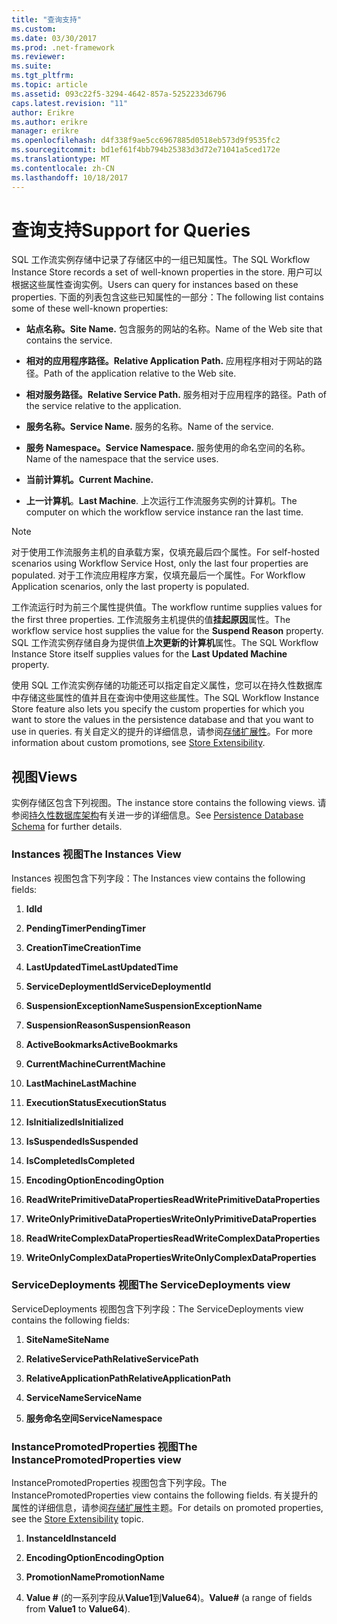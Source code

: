 ```yaml
---
title: "查询支持"
ms.custom: 
ms.date: 03/30/2017
ms.prod: .net-framework
ms.reviewer: 
ms.suite: 
ms.tgt_pltfrm: 
ms.topic: article
ms.assetid: 093c22f5-3294-4642-857a-5252233d6796
caps.latest.revision: "11"
author: Erikre
ms.author: erikre
manager: erikre
ms.openlocfilehash: d4f338f9ae5cc6967885d0518eb573d9f9535fc2
ms.sourcegitcommit: bd1ef61f4bb794b25383d3d72e71041a5ced172e
ms.translationtype: MT
ms.contentlocale: zh-CN
ms.lasthandoff: 10/18/2017
---
```

# <a name="support-for-queries"></a><span data-ttu-id="cf25d-102">查询支持</span><span class="sxs-lookup"><span data-stu-id="cf25d-102">Support for Queries</span></span>
<span data-ttu-id="cf25d-103">SQL 工作流实例存储中记录了存储区中的一组已知属性。</span><span class="sxs-lookup"><span data-stu-id="cf25d-103">The SQL Workflow Instance Store records a set of well-known properties in the store.</span></span> <span data-ttu-id="cf25d-104">用户可以根据这些属性查询实例。</span><span class="sxs-lookup"><span data-stu-id="cf25d-104">Users can query for instances based on these properties.</span></span> <span data-ttu-id="cf25d-105">下面的列表包含这些已知属性的一部分：</span><span class="sxs-lookup"><span data-stu-id="cf25d-105">The following list contains some of these well-known properties:</span></span>  
  
-   <span data-ttu-id="cf25d-106">**站点名称。**</span><span class="sxs-lookup"><span data-stu-id="cf25d-106">**Site Name.**</span></span> <span data-ttu-id="cf25d-107">包含服务的网站的名称。</span><span class="sxs-lookup"><span data-stu-id="cf25d-107">Name of the Web site that contains the service.</span></span>  
  
-   <span data-ttu-id="cf25d-108">**相对的应用程序路径。**</span><span class="sxs-lookup"><span data-stu-id="cf25d-108">**Relative Application Path.**</span></span> <span data-ttu-id="cf25d-109">应用程序相对于网站的路径。</span><span class="sxs-lookup"><span data-stu-id="cf25d-109">Path of the application relative to the Web site.</span></span>  
  
-   <span data-ttu-id="cf25d-110">**相对服务路径。**</span><span class="sxs-lookup"><span data-stu-id="cf25d-110">**Relative Service Path.**</span></span> <span data-ttu-id="cf25d-111">服务相对于应用程序的路径。</span><span class="sxs-lookup"><span data-stu-id="cf25d-111">Path of the service relative to the application.</span></span>  
  
-   <span data-ttu-id="cf25d-112">**服务名称。**</span><span class="sxs-lookup"><span data-stu-id="cf25d-112">**Service Name.**</span></span> <span data-ttu-id="cf25d-113">服务的名称。</span><span class="sxs-lookup"><span data-stu-id="cf25d-113">Name of the service.</span></span>  
  
-   <span data-ttu-id="cf25d-114">**服务 Namespace。**</span><span class="sxs-lookup"><span data-stu-id="cf25d-114">**Service Namespace.**</span></span> <span data-ttu-id="cf25d-115">服务使用的命名空间的名称。</span><span class="sxs-lookup"><span data-stu-id="cf25d-115">Name of the namespace that the service uses.</span></span>  
  
-   <span data-ttu-id="cf25d-116">**当前计算机。**</span><span class="sxs-lookup"><span data-stu-id="cf25d-116">**Current Machine.**</span></span>  
  
-   <span data-ttu-id="cf25d-117">**上一计算机**。</span><span class="sxs-lookup"><span data-stu-id="cf25d-117">**Last Machine**.</span></span> <span data-ttu-id="cf25d-118">上次运行工作流服务实例的计算机。</span><span class="sxs-lookup"><span data-stu-id="cf25d-118">The computer on which the workflow service instance ran the last time.</span></span>  
  
> [!NOTE]
>  <span data-ttu-id="cf25d-119">对于使用工作流服务主机的自承载方案，仅填充最后四个属性。</span><span class="sxs-lookup"><span data-stu-id="cf25d-119">For self-hosted scenarios using Workflow Service Host, only the last four properties are populated.</span></span> <span data-ttu-id="cf25d-120">对于工作流应用程序方案，仅填充最后一个属性。</span><span class="sxs-lookup"><span data-stu-id="cf25d-120">For Workflow Application scenarios, only the last property is populated.</span></span>  
  
 <span data-ttu-id="cf25d-121">工作流运行时为前三个属性提供值。</span><span class="sxs-lookup"><span data-stu-id="cf25d-121">The workflow runtime supplies values for the first three properties.</span></span> <span data-ttu-id="cf25d-122">工作流服务主机提供的值**挂起原因**属性。</span><span class="sxs-lookup"><span data-stu-id="cf25d-122">The workflow service host supplies the value for the **Suspend Reason** property.</span></span> <span data-ttu-id="cf25d-123">SQL 工作流实例存储自身为提供值**上次更新的计算机**属性。</span><span class="sxs-lookup"><span data-stu-id="cf25d-123">The SQL Workflow Instance Store itself supplies values for the **Last Updated Machine** property.</span></span>  
  
 <span data-ttu-id="cf25d-124">使用 SQL 工作流实例存储的功能还可以指定自定义属性，您可以在持久性数据库中存储这些属性的值并且在查询中使用这些属性。</span><span class="sxs-lookup"><span data-stu-id="cf25d-124">The SQL Workflow Instance Store feature also lets you specify the custom properties for which you want to store the values in the persistence database and that you want to use in queries.</span></span> <span data-ttu-id="cf25d-125">有关自定义的提升的详细信息，请参阅[存储扩展性](../../../docs/framework/windows-workflow-foundation/store-extensibility.md)。</span><span class="sxs-lookup"><span data-stu-id="cf25d-125">For more information about custom promotions, see [Store Extensibility](../../../docs/framework/windows-workflow-foundation/store-extensibility.md).</span></span>  
  
## <a name="views"></a><span data-ttu-id="cf25d-126">视图</span><span class="sxs-lookup"><span data-stu-id="cf25d-126">Views</span></span>  
 <span data-ttu-id="cf25d-127">实例存储区包含下列视图。</span><span class="sxs-lookup"><span data-stu-id="cf25d-127">The instance store contains the following views.</span></span> <span data-ttu-id="cf25d-128">请参阅[持久性数据库架构](../../../docs/framework/windows-workflow-foundation/persistence-database-schema.md)有关进一步的详细信息。</span><span class="sxs-lookup"><span data-stu-id="cf25d-128">See [Persistence Database Schema](../../../docs/framework/windows-workflow-foundation/persistence-database-schema.md) for further details.</span></span>  
  
### <a name="the-instances-view"></a><span data-ttu-id="cf25d-129">Instances 视图</span><span class="sxs-lookup"><span data-stu-id="cf25d-129">The Instances View</span></span>  
 <span data-ttu-id="cf25d-130">Instances 视图包含下列字段：</span><span class="sxs-lookup"><span data-stu-id="cf25d-130">The Instances view contains the following fields:</span></span>  
  
1.  <span data-ttu-id="cf25d-131">**Id**</span><span class="sxs-lookup"><span data-stu-id="cf25d-131">**Id**</span></span>  
  
2.  <span data-ttu-id="cf25d-132">**PendingTimer**</span><span class="sxs-lookup"><span data-stu-id="cf25d-132">**PendingTimer**</span></span>  
  
3.  <span data-ttu-id="cf25d-133">**CreationTime**</span><span class="sxs-lookup"><span data-stu-id="cf25d-133">**CreationTime**</span></span>  
  
4.  <span data-ttu-id="cf25d-134">**LastUpdatedTime**</span><span class="sxs-lookup"><span data-stu-id="cf25d-134">**LastUpdatedTime**</span></span>  
  
5.  <span data-ttu-id="cf25d-135">**ServiceDeploymentId**</span><span class="sxs-lookup"><span data-stu-id="cf25d-135">**ServiceDeploymentId**</span></span>  
  
6.  <span data-ttu-id="cf25d-136">**SuspensionExceptionName**</span><span class="sxs-lookup"><span data-stu-id="cf25d-136">**SuspensionExceptionName**</span></span>  
  
7.  <span data-ttu-id="cf25d-137">**SuspensionReason**</span><span class="sxs-lookup"><span data-stu-id="cf25d-137">**SuspensionReason**</span></span>  
  
8.  <span data-ttu-id="cf25d-138">**ActiveBookmarks**</span><span class="sxs-lookup"><span data-stu-id="cf25d-138">**ActiveBookmarks**</span></span>  
  
9. <span data-ttu-id="cf25d-139">**CurrentMachine**</span><span class="sxs-lookup"><span data-stu-id="cf25d-139">**CurrentMachine**</span></span>  
  
10. <span data-ttu-id="cf25d-140">**LastMachine**</span><span class="sxs-lookup"><span data-stu-id="cf25d-140">**LastMachine**</span></span>  
  
11. <span data-ttu-id="cf25d-141">**ExecutionStatus**</span><span class="sxs-lookup"><span data-stu-id="cf25d-141">**ExecutionStatus**</span></span>  
  
12. <span data-ttu-id="cf25d-142">**IsInitialized**</span><span class="sxs-lookup"><span data-stu-id="cf25d-142">**IsInitialized**</span></span>  
  
13. <span data-ttu-id="cf25d-143">**IsSuspended**</span><span class="sxs-lookup"><span data-stu-id="cf25d-143">**IsSuspended**</span></span>  
  
14. <span data-ttu-id="cf25d-144">**IsCompleted**</span><span class="sxs-lookup"><span data-stu-id="cf25d-144">**IsCompleted**</span></span>  
  
15. <span data-ttu-id="cf25d-145">**EncodingOption**</span><span class="sxs-lookup"><span data-stu-id="cf25d-145">**EncodingOption**</span></span>  
  
16. <span data-ttu-id="cf25d-146">**ReadWritePrimitiveDataProperties**</span><span class="sxs-lookup"><span data-stu-id="cf25d-146">**ReadWritePrimitiveDataProperties**</span></span>  
  
17. <span data-ttu-id="cf25d-147">**WriteOnlyPrimitiveDataProperties**</span><span class="sxs-lookup"><span data-stu-id="cf25d-147">**WriteOnlyPrimitiveDataProperties**</span></span>  
  
18. <span data-ttu-id="cf25d-148">**ReadWriteComplexDataProperties**</span><span class="sxs-lookup"><span data-stu-id="cf25d-148">**ReadWriteComplexDataProperties**</span></span>  
  
19. <span data-ttu-id="cf25d-149">**WriteOnlyComplexDataProperties**</span><span class="sxs-lookup"><span data-stu-id="cf25d-149">**WriteOnlyComplexDataProperties**</span></span>  
  
### <a name="the-servicedeployments-view"></a><span data-ttu-id="cf25d-150">ServiceDeployments 视图</span><span class="sxs-lookup"><span data-stu-id="cf25d-150">The ServiceDeployments view</span></span>  
 <span data-ttu-id="cf25d-151">ServiceDeployments 视图包含下列字段：</span><span class="sxs-lookup"><span data-stu-id="cf25d-151">The ServiceDeployments view contains the following fields:</span></span>  
  
1.  <span data-ttu-id="cf25d-152">**SiteName**</span><span class="sxs-lookup"><span data-stu-id="cf25d-152">**SiteName**</span></span>  
  
2.  <span data-ttu-id="cf25d-153">**RelativeServicePath**</span><span class="sxs-lookup"><span data-stu-id="cf25d-153">**RelativeServicePath**</span></span>  
  
3.  <span data-ttu-id="cf25d-154">**RelativeApplicationPath**</span><span class="sxs-lookup"><span data-stu-id="cf25d-154">**RelativeApplicationPath**</span></span>  
  
4.  <span data-ttu-id="cf25d-155">**ServiceName**</span><span class="sxs-lookup"><span data-stu-id="cf25d-155">**ServiceName**</span></span>  
  
5.  <span data-ttu-id="cf25d-156">**服务命名空间**</span><span class="sxs-lookup"><span data-stu-id="cf25d-156">**ServiceNamespace**</span></span>  
  
### <a name="the-instancepromotedproperties-view"></a><span data-ttu-id="cf25d-157">InstancePromotedProperties 视图</span><span class="sxs-lookup"><span data-stu-id="cf25d-157">The InstancePromotedProperties view</span></span>  
 <span data-ttu-id="cf25d-158">InstancePromotedProperties 视图包含下列字段。</span><span class="sxs-lookup"><span data-stu-id="cf25d-158">The InstancePromotedProperties view contains the following fields.</span></span> <span data-ttu-id="cf25d-159">有关提升的属性的详细信息，请参阅[存储扩展性](../../../docs/framework/windows-workflow-foundation/store-extensibility.md)主题。</span><span class="sxs-lookup"><span data-stu-id="cf25d-159">For details on promoted properties, see the [Store Extensibility](../../../docs/framework/windows-workflow-foundation/store-extensibility.md) topic.</span></span>  
  
1.  <span data-ttu-id="cf25d-160">**InstanceId**</span><span class="sxs-lookup"><span data-stu-id="cf25d-160">**InstanceId**</span></span>  
  
2.  <span data-ttu-id="cf25d-161">**EncodingOption**</span><span class="sxs-lookup"><span data-stu-id="cf25d-161">**EncodingOption**</span></span>  
  
3.  <span data-ttu-id="cf25d-162">**PromotionName**</span><span class="sxs-lookup"><span data-stu-id="cf25d-162">**PromotionName**</span></span>  
  
4.  <span data-ttu-id="cf25d-163">**Value #** (的一系列字段从**Value1**到**Value64**)。</span><span class="sxs-lookup"><span data-stu-id="cf25d-163">**Value#** (a range of fields from **Value1** to **Value64**).</span></span>
